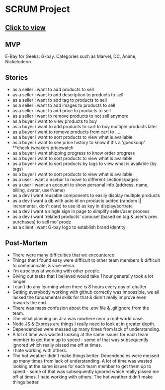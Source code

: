 # SCRUM Project

## [Click to view](https://ancient-hollows-16278.herokuapp.com/)

## MVP

E-Bay for Geeks: G-bay.
Categories such as Marvel, DC, Anime, Nickelodeon

## Stories

- as a seller i want to add products to sell
- as a seller i want to add description to products to sell
- as a seller i want to add tag to products to sell
- as a seller i want to add images to products to sell
- as a seller i want to add price to products to sell
- as a seller i want to remove products to not sell anymore
- as a buyer i want to view products to buy
- as a buyer i want to add products to cart to buy multiple products later
- as a buyer i want to remove products from cart to .....
- as a buyer i want to sort products to view what is available
- as a buyer i want to see price history to know if it's a 'goedkoop' **check tweakers pricewatch
- as a buyer i want shipping progress to know order progress
- as a buyer i want to sort products to view what is available
- as a buyer i want to sort products by tags to view what is available (by tags)
- as a buyer i want to sort products to view what is available
- as a user i want a navbar to move to different sections/pages
- as a user i want an account to show personal info (address, name, billing, avatar, userName)
- as a dev i want reusable components to easily display multiple products
- as a dev i want a db with auto id on products added (random || incremental, don't care) to use id as key in display/sort/etc
- as a dev i want a single sign in page to simplify seller/user process
- as a dev i want 'related products' carousel (based on tag & user's prev purchases) to sell mo' prodz
- as a client i want G-bay logo to establish brand identity

## Post-Mortem

- There were many difficulties that we encountered.
- Things that I found easy were difficult to other team members & difficult to communicate, & vice-versa.
- I'm atrocious at working with other people.
- Giving out tasks that I believed would take 1 hour generally took a lot longer.
- I can't do any learning when there is 8 hours every day of chatter.
- Getting everybody working with github correctly was impossible, we all lacked the fundamental skills for that & didn't really improve even towards the end.
- There was mass confusion about the .env file & .gitignore from the team.
- The initial planning on Jira was nowhere near a real-world case.
- Node.JS & Express are things I really need to look at in greater depth.
- Dependencies were messed up many times from lack of understanding.
- A lot of time was wasted looking at the same issues for each team member to get them up to speed - some of that was subsequently ignored which really pissed me off at times.
- I hate working with others.
- The hot weather didn't make things better.
Dependencies were messed up many times from lack of understanding.
A lot of time was wasted looking at the same issues for each team member to get them up to speed - some of that was subsequently ignored which really pissed me off at times.
I hate working with others.
The hot weather didn't make things better.
